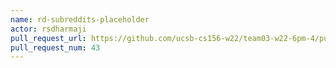 ```yaml
---
name: rd-subreddits-placeholder
actor: rsdharmaji
pull_request_url: https://github.com/ucsb-cs156-w22/team03-w22-6pm-4/pull/43
pull_request_num: 43
---
```

